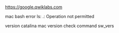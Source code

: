 https://google.qwiklabs.com

mac bash error
ls: .: Operation not permitted

version catalina
mac version check command 
sw_vers
